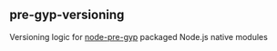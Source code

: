 ## pre-gyp-versioning

Versioning logic for [node-pre-gyp](https://github.com/mapbox/node-pre-gyp) packaged Node.js native modules